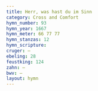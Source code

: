 ```yaml
---
title: Herr, was hast du im Sinn
category: Cross and Comfort
hymn_number: 93
hymn_year: 1667
hymn_meter: 66 77 77
hymn_stanzas: 12
hymn_scripture: 
cruger: —
ebeling: 28
feustking: 124
zahn: —
bwv: —
layout: hymn
---
```

<br>

